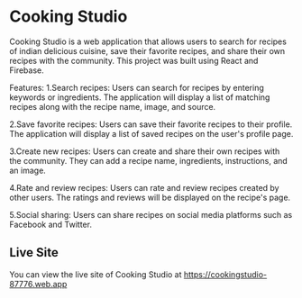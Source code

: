 # Cooking Studio #

Cooking Studio is a web application that allows users to search for recipes of indian delicious cuisine, save their favorite recipes, and share their own recipes with the community. This project was built using React and Firebase.

Features:
1.Search recipes: Users can search for recipes by entering keywords or ingredients. The application will display a list of matching recipes along with the recipe name, image, and source.

2.Save favorite recipes: Users can save their favorite recipes to their profile. The application will display a list of saved recipes on the user's profile page.

3.Create new recipes: Users can create and share their own recipes with the community. They can add a recipe name, ingredients, instructions, and an image.

4.Rate and review recipes: Users can rate and review recipes created by other users. The ratings and reviews will be displayed on the recipe's page.

5.Social sharing: Users can share recipes on social media platforms such as Facebook and Twitter.

## Live Site ##
You can view the live site of Cooking Studio at https://cookingstudio-87776.web.app 